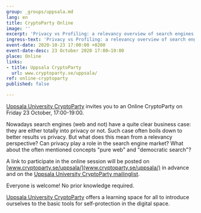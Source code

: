 ```yaml
---
group: _groups/uppsala.md
lang: en
title: CryptoParty Online
image: ''
excerpt: 'Privacy vs Profiling: a relevancy overview of search engines'
ingress-text: 'Privacy vs Profiling: a relevancy overview of search engines'
event-date: 2020-10-23 17:00:00 +0200
event-date-desc: 23 October 2020 17:00–19:00
place: Online
links:
- title: Uppsala CryptoParty
  url: www.cryptoparty.se/uppsala/
ref: online-cryptoparty
published: false

---
```

[Uppsala University CryptoParty](www.cryptoparty.se/uppsala/) invites you to an Online CryptoParty on Friday 23 October, 17:00-19:00.

Nowadays search engines (web and not) have a quite clear business case: they are either totally into privacy or not. Such case often boils down to better results vs privacy. But what does this mean from a relevancy perspective? Can privacy play a role in the search engine market? What about the often mentioned concepts "pure web" and "democratic search"?

A link to participate in the online session will be posted on [www.cryptoparty.se/uppsala/](www.cryptoparty.se/uppsala/) in advance and on the [Uppsala University CryptoParty mailinglist](https://lists.uu.se/sympa/subscribe/it-cryptoparty). 

Everyone is welcome! No prior knowledge required. 

[Uppsala University CryptoParty](www.cryptoparty.se/uppsala/) offers a learning space for all to introduce ourselves to the basic tools for self-protection in the digital space.